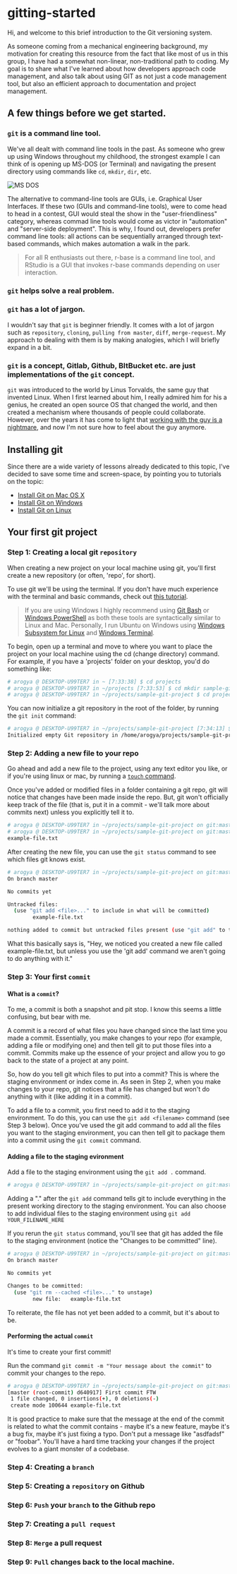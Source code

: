 # gitting-started

Hi, and welcome to this brief introduction to the Git versioning system. 

As someone coming from a mechanical engineering background, my motivation for creating this resource from the fact that like most of us in this group, I have had a somewhat non-linear, non-traditional path to coding. My goal is to share what I've learned about how developers approach code management, and also talk about using GIT as not just a code management tool, but also an efficient approach to documentation and project management.


## A few things before we get started.


### `git` is a command line tool.

We've all dealt with command line tools in the past. As someone who grew up using Windows throughout my childhood, the strongest example I can think of is opening up MS-DOS (or Terminal) and navigating the present directory using commands like `cd`, `mkdir`, `dir`, etc. 

![MS DOS](https://github.com/datartathon/gitting-started/blob/master/dos.jpg?raw=true)

The alternative to command-line tools are GUIs, i.e. Graphical User Interfaces. If these two (GUIs and command-line tools), were to come head to head in a contest, GUI would steal the show in the "user-friendliness" category, whereas commad line tools would come as victor in "automation" and "server-side deployment". This is why, I found out, developers prefer command line tools: all actions can be sequentially arranged through text-based commands, which makes automation a walk in the park.  

> For all R enthusiasts out there, r-base is a command line tool, and RStudio is a GUI that invokes r-base commands depending on user interaction.

### `git` helps solve a real problem.

### `git` has a lot of jargon.

I wouldn't say that `git` is beginner friendly. It comes with a lot of jargon such as `repository`, `cloning`, `pulling from master`, `diff`, `merge-request`. My approach to dealing with them is by making analogies, which I will briefly expand in a bit.   


### `git` is a concept, Gitlab, Github, BItBucket etc. are just implementations of the `git` concept.

`git` was introduced to the world by Linus Torvalds, the same guy that invented Linux. When I first learned about him, I really admired him for his a genius, he created an open source OS that changed the world, and then created a mechanism where thousands of people could collaborate. However, over the years it has come to light that [working with the guy is a nightmare](https://www.newyorker.com/science/elements/after-years-of-abusive-e-mails-the-creator-of-linux-steps-aside), and now I'm not sure how to feel about the guy anymore.


## Installing git
Since there are a wide variety of lessons already dedicated to this topic, I've decided to save some time and screen-space, by pointing you to tutorials on the topic:

* [Install Git on Mac OS X](https://www.atlassian.com/git/tutorials/install-git#mac-os-x)
* [Install Git on Windows](https://www.atlassian.com/git/tutorials/install-git#windows)
* [Install Git on Linux](https://www.atlassian.com/git/tutorials/install-git#linux)

## Your first git project


### Step 1: Creating a local git `repository`

When creating a new project on your local machine using git, you'll first create a new repository (or often, 'repo', for short). 

To use git we'll be using the terminal. If you don't have much experience with the terminal and basic commands, check out [this tutorial](https://towardsdatascience.com/a-quick-guide-to-using-command-line-terminal-96815b97b955). 

> If you are using Windows I highly recommend using [Git Bash](https://gitforwindows.org/) or [Windows PowerShell](https://docs.microsoft.com/en-us/powershell/scripting/overview?view=powershell-7) as both these tools are syntactically similar to Linux and Mac. Personally, I run Ubuntu on Windows using [Windows Subsystem for Linux](https://docs.microsoft.com/en-us/windows/wsl/about) and [Windows Terminal](https://www.microsoft.com/en-us/p/windows-terminal/9n0dx20hk701#activetab=pivot:overviewtab). 

To begin, open up a terminal and move to where you want to place the project on your local machine using the cd (change directory) command. For example, if you have a 'projects' folder on your desktop, you'd do something like:

```sh
# arogya @ DESKTOP-U99TER7 in ~ [7:33:38] $ cd projects
# arogya @ DESKTOP-U99TER7 in ~/projects [7:33:53] $ cd mkdir sample-git-project
# arogya @ DESKTOP-U99TER7 in ~/projects/sample-git-project $ cd projects

```
You can now initialize a git repository in the root of the folder, by running the `git init` command:  

```sh
# arogya @ DESKTOP-U99TER7 in ~/projects/sample-git-project [7:34:13] $ git init
Initialized empty Git repository in /home/arogya/projects/sample-git-project/.git/
```

### Step 2: Adding a new file to your repo

Go ahead and add a new file to the project, using any text editor you like, or if you're using linux or mac, by running a [`touch` command](https://www.geeksforgeeks.org/touch-command-in-linux-with-examples/).

Once you've added or modified files in a folder containing a git repo, git will notice that changes have been made inside the repo. But, git won't officially keep track of the file (that is, put it in a commit - we'll talk more about commits next) unless you explicitly tell it to.

```sh
# arogya @ DESKTOP-U99TER7 in ~/projects/sample-git-project on git:master o [7:35:54] $ touch example-file.txt
# arogya @ DESKTOP-U99TER7 in ~/projects/sample-git-project on git:master x [7:38:18] $ ls
example-file.txt
```
After creating the new file, you can use the `git status` command to see which files git knows exist.

```sh
# arogya @ DESKTOP-U99TER7 in ~/projects/sample-git-project on git:master x [7:38:33] $ git status
On branch master

No commits yet

Untracked files:
  (use "git add <file>..." to include in what will be committed)
        example-file.txt

nothing added to commit but untracked files present (use "git add" to track)
```

What this basically says is, "Hey, we noticed you created a new file called example-file.txt, but unless you use the 'git add' command we aren't going to do anything with it."

### Step 3: Your first `commit`

#### What is a `commit`?

To me, a commit is both a snapshot and pit stop. I know this seems a little confusing, but bear with me.

A commit is a record of what files you have changed since the last time you made a commit. Essentially, you make changes to your repo (for example, adding a file or modifying one) and then tell git to put those files into a commit. Commits make up the essence of your project and allow you to go back to the state of a project at any point.

So, how do you tell git which files to put into a commit? This is where the staging environment or index come in. As seen in Step 2, when you make changes to your repo, git notices that a file has changed but won't do anything with it (like adding it in a commit).

To add a file to a commit, you first need to add it to the staging environment. To do this, you can use the `git add <filename>` command (see Step 3 below). Once you've used the git add command to add all the files you want to the staging environment, you can then tell git to package them into a commit using the `git commit` command. 

#### Adding a file to the staging evironment

Add a file to the staging environment using the `git add .` command. 

```sh
# arogya @ DESKTOP-U99TER7 in ~/projects/sample-git-project on git:master x [7:41:27] $ git add .
```
Adding a "." after the `git add` command tells git to include everything in the present working directory to the staging environment. You can also choose to add individual files to the staging environment using `git add YOUR_FILENAME_HERE`

If you rerun the `git status` command, you'll see that git has added the file to the staging environment (notice the "Changes to be committed" line).  

```sh
# arogya @ DESKTOP-U99TER7 in ~/projects/sample-git-project on git:master x [7:41:36] $ git status
On branch master

No commits yet

Changes to be committed:
  (use "git rm --cached <file>..." to unstage)
        new file:   example-file.txt
```

To reiterate, the file has not yet been added to a commit, but it's about to be.

#### Performing the actual `commit`

It's time to create your first commit!

Run the command `git commit -m "Your message about the commit"` to commit your changes to the repo.

```sh
# arogya @ DESKTOP-U99TER7 in ~/projects/sample-git-project on git:master x [7:43:59] C:130 $ git commit -m "First commit FTW"
[master (root-commit) d640917] First commit FTW
 1 file changed, 0 insertions(+), 0 deletions(-)
 create mode 100644 example-file.txt
```

It is good practice to make sure that the message at the end of the commit is related to what the commit contains - maybe it's a new feature, maybe it's a bug fix, maybe it's just fixing a typo. Don't put a message like "asdfadsf" or "foobar". You'll have a hard time tracking your changes if the project evolves to a giant monster of a codebase.

### Step 4: Creating a `branch`

### Step 5: Creating a `repository` on Github

### Step 6: `Push` your `branch` to the Github repo

### Step 7: Creating a `pull request`

### Step 8: `Merge` a pull request

### Step 9: `Pull` changes back to the local machine.




